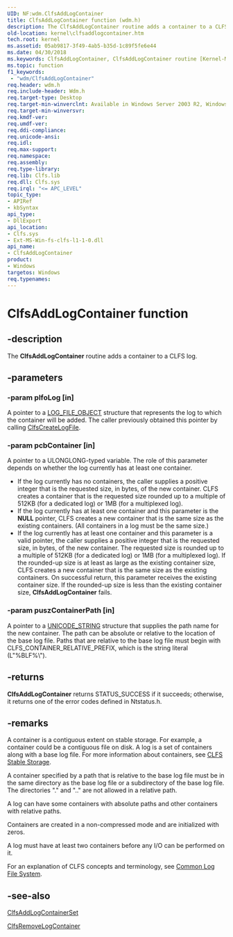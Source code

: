 ```yaml
---
UID: NF:wdm.ClfsAddLogContainer
title: ClfsAddLogContainer function (wdm.h)
description: The ClfsAddLogContainer routine adds a container to a CLFS log.
old-location: kernel\clfsaddlogcontainer.htm
tech.root: kernel
ms.assetid: 05ab9817-3f49-4ab5-b35d-1c89f5fe6e44
ms.date: 04/30/2018
ms.keywords: ClfsAddLogContainer, ClfsAddLogContainer routine [Kernel-Mode Driver Architecture], Clfs_30478f90-41d2-4a83-8291-83b90601dc11.xml, kernel.clfsaddlogcontainer, wdm/ClfsAddLogContainer
ms.topic: function
f1_keywords:
 - "wdm/ClfsAddLogContainer"
req.header: wdm.h
req.include-header: Wdm.h
req.target-type: Desktop
req.target-min-winverclnt: Available in Windows Server 2003 R2, Windows Vista, and later versions of Windows.
req.target-min-winversvr: 
req.kmdf-ver: 
req.umdf-ver: 
req.ddi-compliance: 
req.unicode-ansi: 
req.idl: 
req.max-support: 
req.namespace: 
req.assembly: 
req.type-library: 
req.lib: Clfs.lib
req.dll: Clfs.sys
req.irql: "<= APC_LEVEL"
topic_type:
- APIRef
- kbSyntax
api_type:
- DllExport
api_location:
- Clfs.sys
- Ext-MS-Win-fs-clfs-l1-1-0.dll
api_name:
- ClfsAddLogContainer
product:
- Windows
targetos: Windows
req.typenames: 
---
```


# ClfsAddLogContainer function


## -description


The <b>ClfsAddLogContainer</b> routine adds a container to a CLFS log.


## -parameters




### -param plfoLog [in]

A pointer to a <a href="https://docs.microsoft.com/windows-hardware/drivers/ddi/content/wdm/ns-wdm-_file_object">LOG_FILE_OBJECT</a> structure that represents the log to which the container will be added. The caller previously obtained this pointer by calling <a href="https://docs.microsoft.com/windows-hardware/drivers/ddi/content/wdm/nf-wdm-clfscreatelogfile">ClfsCreateLogFile</a>.


### -param pcbContainer [in]

A pointer to a ULONGLONG-typed variable. The role of this parameter depends on whether the log currently has at least one container.

<ul>
<li>
If the log currently has no containers, the caller supplies a positive integer that is the requested size, in bytes, of the new container. CLFS creates a container that is the requested size rounded up to a multiple of 512KB (for a dedicated log) or 1MB (for a multiplexed log).

</li>
<li>
If the log currently has at least one container and this parameter is the <b>NULL</b> pointer, CLFS creates a new container that is the same size as the existing containers. (All containers in a log must be the same size.)

</li>
<li>
If the log currently has at least one container and this parameter is a valid pointer, the caller supplies a positive integer that is the requested size, in bytes, of the new container. The requested size is rounded up to a multiple of 512KB (for a dedicated log) or 1MB (for a multiplexed log). If the rounded-up size is at least as large as the existing container size, CLFS creates a new container that is the same size as the existing containers. On successful return, this parameter receives the existing container size. If the rounded-up size is less than the existing container size, <b>ClfsAddLogContainer</b> fails.

</li>
</ul>

### -param puszContainerPath [in]

A pointer to a <a href="https://docs.microsoft.com/windows/desktop/api/ntdef/ns-ntdef-_unicode_string">UNICODE_STRING</a> structure that supplies the path name for the new container. The path can be absolute or relative to the location of the base log file. Paths that are relative to the base log file must begin with CLFS_CONTAINER_RELATIVE_PREFIX, which is the string literal (L"%BLF%\\").


## -returns



<b>ClfsAddLogContainer</b> returns STATUS_SUCCESS if it succeeds; otherwise, it returns one of the error codes defined in Ntstatus.h.




## -remarks



A container is a contiguous extent on stable storage. For example, a container could be a contiguous file on disk. A log is a set of containers along with a base log file. For more information about containers, see <a href="https://docs.microsoft.com/windows-hardware/drivers/kernel/clfs-stable-storage">CLFS Stable Storage</a>. 

A container specified by a path that is relative to the base log file must be in the same directory as the base log file or a subdirectory of the base log file. The directories "." and ".." are not allowed in a relative path.

A log can have some containers with absolute paths and other containers with relative paths.

Containers are created in a non-compressed mode and are initialized with zeros.

A log must have at least two containers before any I/O can be performed on it.

For an explanation of CLFS concepts and terminology, see <a href="https://docs.microsoft.com/windows-hardware/drivers/kernel/using-common-log-file-system">Common Log File System</a>. 




## -see-also




<a href="https://docs.microsoft.com/windows-hardware/drivers/ddi/content/wdm/nf-wdm-clfsaddlogcontainerset">ClfsAddLogContainerSet</a>



<a href="https://docs.microsoft.com/windows-hardware/drivers/ddi/content/wdm/nf-wdm-clfsremovelogcontainer">ClfsRemoveLogContainer</a>
 

 

